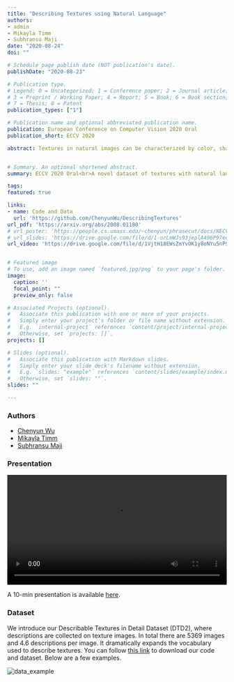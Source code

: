 ```yaml
---
title: "Describing Textures using Natural Language"
authors:
- admin
- Mikayla Timm
- Subhransu Maji
date: "2020-08-24"
doi: ""

# Schedule page publish date (NOT publication's date).
publishDate: "2020-08-23"

# Publication type.
# Legend: 0 = Uncategorized; 1 = Conference paper; 2 = Journal article;
# 3 = Preprint / Working Paper; 4 = Report; 5 = Book; 6 = Book section;
# 7 = Thesis; 8 = Patent
publication_types: ["1"]

# Publication name and optional abbreviated publication name.
publication: European Conference on Computer Vision 2020 Oral
publication_short: ECCV 2020

abstract: Textures in natural images can be characterized by color, shape, periodicity of elements within them, and other attributes that can be described using natural language. In this paper, we study the problem of describing visual attributes of texture on a novel dataset containing rich descriptions of textures, and conduct a systematic study of current generative and discriminative models for grounding language to images on this dataset. We find that while these models capture some properties of texture, they fail to capture several compositional properties, such as the colors of dots. We provide critical analysis of existing models by generating synthetic but realistic textures with different descriptions. Our dataset also allows us to train interpretable models and generate language-based explanations of what discriminative features are learned by deep networks for fine-grained categorization where texture plays a key role. We present visualizations of several fine-grained domains and show that texture attributes learned on our dataset offer improvements over expert-designed attributes on the Caltech-UCSD Birds dataset.


# Summary. An optional shortened abstract.
summary: ECCV 2020 Oral<br>A novel dataset of textures with natural language descriptions and analysis of several language and vision models.

tags:
featured: true

links:
- name: Code and Data
  url: 'https://github.com/ChenyunWu/DescribingTextures'
url_pdf: 'https://arxiv.org/abs/2008.01180'
# url_poster: 'https://people.cs.umass.edu/~chenyun/phrasecut/docs/NECV2019/NECV2019_poster_PhraseCut.pdf'
# url_slides: 'https://drive.google.com/file/d/1-orLmWJs93jeplA496P97ecoRQ2HpArU/view'
url_video: 'https://drive.google.com/file/d/1VjtH18EWsZmYvOK1y8oNYu5nPSGDj33h/view?usp=sharing'


# Featured image
# To use, add an image named `featured.jpg/png` to your page's folder. 
image:
  caption: ''
  focal_point: ""
  preview_only: false

# Associated Projects (optional).
#   Associate this publication with one or more of your projects.
#   Simply enter your project's folder or file name without extension.
#   E.g. `internal-project` references `content/project/internal-project/index.md`.
#   Otherwise, set `projects: []`.
projects: []

# Slides (optional).
#   Associate this publication with Markdown slides.
#   Simply enter your slide deck's filename without extension.
#   E.g. `slides: "example"` references `content/slides/example/index.md`.
#   Otherwise, set `slides: ""`.
slides: ""

---
```

### **Authors**
- [Chenyun Wu](https://people.cs.umass.edu/~chenyun)
- [Mikayla Timm](https://mtimm100.github.io/)
- [Subhransu Maji](http://people.cs.umass.edu/~smaji/)

### **Presentation**
<video width="100%" controls>
  <source src="/texture/Texture-2min.mp4" type="video/mp4"> </source>
</video>

A 10-min presentation is available [here](https://drive.google.com/file/d/1VjtH18EWsZmYvOK1y8oNYu5nPSGDj33h/view?usp=sharing).

### **Dataset**
We introduce our Describable Textures in Detail Dataset (DTD2), where descriptions are collected on texture images. In total there are 5369 images and 4.6 descriptions per image. It dramatically expands the vocabulary used to describe textures.
You can follow [this link](https://github.com/ChenyunWu/DescribingTextures) to download our code and dataset.
Below are a few examples.

![data_example](/texture/data_example_l.jpg)